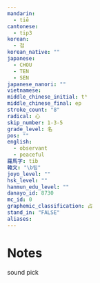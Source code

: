 ```yaml
---
mandarin:
  - tiē
cantonese:
  - tip3
korean:
  - 첩
korean_native: ""
japanese:
  - CHOU
  - TEN
  - SEN
japanese_nanori: ""
vietnamese:
middle_chinese_initial: tʰ
middle_chinese_final: ep
stroke_count: "8"
radical: 心
skip_number: 1-3-5
grade_level: 名
pos: ""
english:
  - observant
  - peaceful
羅馬字: tib
韓文: "\b팁"
joyo_level: ""
hsk_level: ""
hanmun_edu_level: ""
danayo_id: 8730
mc_id: 0
graphemic_classification: 占
stand_in: "FALSE"
aliases:
---
```


# Notes
sound pick
